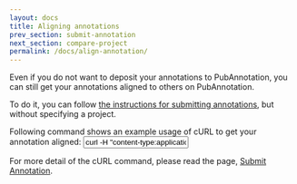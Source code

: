 ```yaml
---
layout: docs
title: Aligning annotations
prev_section: submit-annotation
next_section: compare-project
permalink: /docs/align-annotation/
---
```


Even if you do not want to deposit your annotations to PubAnnotation,
you can still get your annotations aligned to others on PubAnnotation.

To do it, you can follow [the instructions for submitting annotations]({{site.baseurl}}/docs/submit-annotation/), but without specifying a project.

Following command shows an example usage of cURL to get your annotation aligned:
<input type="text" class="bash" value='curl -H "content-type:application/json" -d @your_annotation_file.json "http://pubannotation.org/docs/sourcedb/PubMed/sourceid/123456/annotations.json"
'>

For more detail of the cURL command, please read the page, [Submit Annotation]({{site.baseurl}}/docs/submit-annotation/).
